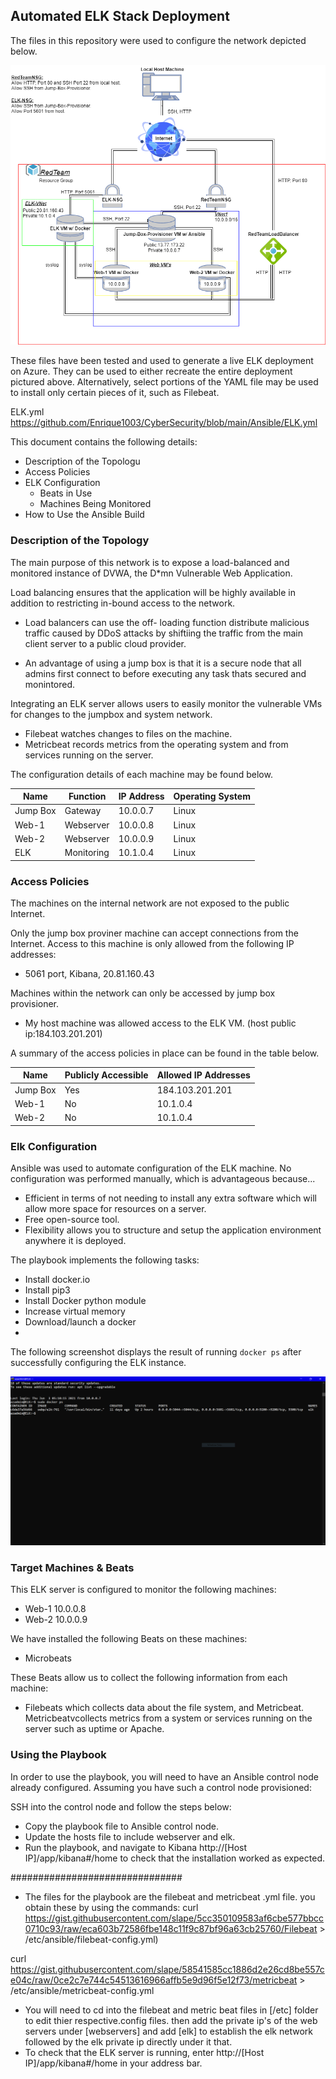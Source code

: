 ## Automated ELK Stack Deployment

The files in this repository were used to configure the network depicted below.

![RedTeam-Cloud-Network](https://github.com/Enrique1003/CyberSecurity/blob/main/Diagrams/RedTeam-Cloud-Network.png)

These files have been tested and used to generate a live ELK deployment on Azure. They can be used to either recreate the entire deployment pictured above. Alternatively, select portions of the YAML file may be used to install only certain pieces of it, such as Filebeat.

  ELK.yml
https://github.com/Enrique1003/CyberSecurity/blob/main/Ansible/ELK.yml

This document contains the following details:
- Description of the Topologu
- Access Policies
- ELK Configuration
  - Beats in Use
  - Machines Being Monitored
- How to Use the Ansible Build


### Description of the Topology

The main purpose of this network is to expose a load-balanced and monitored instance of DVWA, the D*mn Vulnerable Web Application.

Load balancing ensures that the application will be highly available in addition to restricting in-bound access to the network.

- Load balancers can use the off- loading function distribute malicious traffic caused by DDoS attacks by shiftiing the traffic from the main client server to a public cloud provider.  

- An advantage of using a jump box is that it is a secure node that all admins first connect to before executing any task thats secured and monintored.

Integrating an ELK server allows users to easily monitor the vulnerable VMs for changes to the jumpbox and system network.
- Filebeat watches changes to files on the machine.
- Metricbeat records metrics from the operating system and from services running on the server. 

The configuration details of each machine may be found below.


| Name     | Function | IP Address | Operating System |
|----------|----------|------------|------------------|
|Jump Box  |Gateway   |10.0.0.7    | Linux            |
|Web-1     |Webserver |10.0.0.8    | Linux            |
|Web-2     |Webserver |10.0.0.9    | Linux            |
|ELK       |Monitoring|10.1.0.4    | Linux            |
### Access Policies

The machines on the internal network are not exposed to the public Internet. 

Only the jump box proviner machine can accept connections from the Internet. Access to this machine is only allowed from the following IP addresses:
- 5061 port, Kibana, 20.81.160.43

Machines within the network can only be accessed by jump box provisioner.
- My host machine was allowed access to the ELK VM. (host public ip:184.103.201.201)

A summary of the access policies in place can be found in the table below.

| Name     | Publicly Accessible | Allowed IP Addresses |
|----------|---------------------|----------------------|
|Jump Box  |Yes                  |184.103.201.201       |
|Web-1     |No                   |10.1.0.4              |
|Web-2     |No                   |10.1.0.4              |

### Elk Configuration

Ansible was used to automate configuration of the ELK machine. No configuration was performed manually, which is advantageous because...

- Efficient in terms of not needing to install any extra software which will allow more space for resources on a server.
- Free open-source tool.
- Flexibility allows you to structure and setup the application environment anywhere it is deployed.

The playbook implements the following tasks:
- Install docker.io
- Install pip3
- Install Docker python module
- Increase virtual memory
- Download/launch a docker
- 
The following screenshot displays the result of running `docker ps` after successfully configuring the ELK instance.

![ELK-docker-ps.PNG](https://github.com/Enrique1003/CyberSecurity/blob/main/Diagrams/ELK-docker-ps.PNG)

### Target Machines & Beats
This ELK server is configured to monitor the following machines:
- Web-1 10.0.0.8
- Web-2 10.0.0.9

We have installed the following Beats on these machines:
- Microbeats

These Beats allow us to collect the following information from each machine:
- Filebeats which collects data about the file system, and Metricbeat. Metricbeatvcollects metrics from a system or services running on the server such as uptime or Apache.

### Using the Playbook
In order to use the playbook, you will need to have an Ansible control node already configured. Assuming you have such a control node provisioned: 

SSH into the control node and follow the steps below:
- Copy the playbook file to Ansible control node.
- Update the hosts file to include webserver and elk.
- Run the playbook, and navigate to Kibana http://[Host IP]/app/kibana#/home to check that the installation worked as expected.

###############################
- The files for the playbook are the filebeat and metricbeat .yml file. you obtain these by using the commands:
curl https://gist.githubusercontent.com/slape/5cc350109583af6cbe577bbcc0710c93/raw/eca603b72586fbe148c11f9c87bf96a63cb25760/Filebeat > /etc/ansible/filebeat-config.yml) 

curl https://gist.githubusercontent.com/slape/58541585cc1886d2e26cd8be557ce04c/raw/0ce2c7e744c54513616966affb5e9d96f5e12f73/metricbeat > /etc/ansible/metricbeat-config.yml

- You will need to cd into the filebeat and metric beat files in [/etc] folder to edit thier respective.config files. then add the private ip's of the web servers under [webservers] and add [elk] to establish the elk network followed by the elk private ip directly under it that.
- To check that the ELK server is running, enter http://[Host IP]/app/kibana#/home in your address bar.

